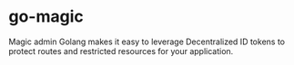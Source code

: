 # go-magic
Magic admin Golang makes it easy to leverage Decentralized ID tokens to protect routes and restricted resources for your application.
